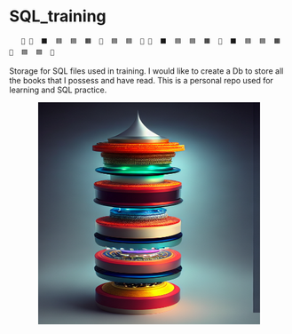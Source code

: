 # SQL_training

       🔶 🔲  ⬛  🟦  🟦  🟧  🔲  🟦  🟦  🔶 🔲  ⬛  🟦  🟦  🟧  🔲  ⬛  🟦  🟦  🟧  🔲  🟦  🟦  🔶

     
Storage for SQL files used in training. I would like to create a Db to store all the books that I possess and have read. This is a personal repo used for learning and SQL practice. 


<p align="center">
  <img src="https://github.com/jpmonteagudo28/SQL_training/blob/main/SQL_AI_img.png" alt="SQL Image" height="400" width="400">
</p>




